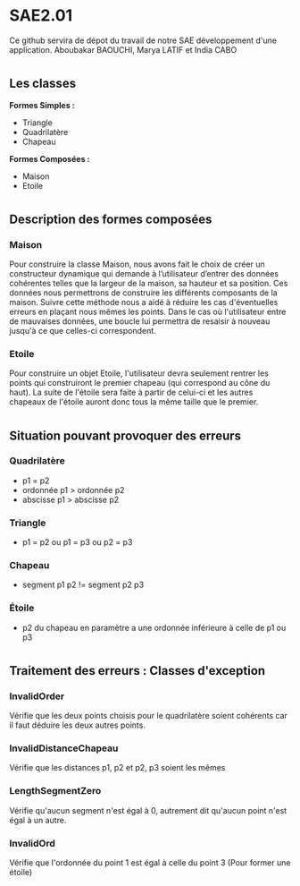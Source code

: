 # SAE2.01
Ce github servira de dépot du travail de notre SAE développement d'une application.
Aboubakar BAOUCHI, Marya LATIF et India CABO
#

## Les classes
**Formes Simples :**
- Triangle
- Quadrilatère
- Chapeau

**Formes Composées :**
- Maison
- Etoile

#

## Description des formes composées

### Maison 
Pour construire la classe Maison, nous avons fait le choix de créer un constructeur dynamique qui demande à l’utilisateur d’entrer des données cohérentes telles que la largeur de la maison, sa hauteur et sa position. Ces données nous permettrons de construire les différents composants de la maison. Suivre cette méthode nous a aidé à réduire les cas d'éventuelles erreurs en plaçant nous mêmes les points. Dans le cas où l'utilisateur entre de mauvaises données, une boucle lui permettra de resaisir à nouveau jusqu'à ce que celles-ci correspondent.

### Etoile
Pour construire un objet Etoile, l'utilisateur devra seulement rentrer les points qui construiront le premier chapeau (qui correspond au cône du haut). La suite de l'étoile sera faite à partir de celui-ci et les autres chapeaux de l'étoile auront donc tous la même taille que le premier.

#
## Situation pouvant provoquer des erreurs
### Quadrilatère
- p1 = p2
- ordonnée p1 > ordonnée p2
- abscisse p1 > abscisse p2 
### Triangle
- p1 = p2 ou p1 = p3 ou p2 = p3
### Chapeau
- segment p1 p2 != segment p2 p3
### Étoile
- p2 du chapeau en paramètre a une ordonnée inférieure à celle de p1 ou p3


#
## Traitement des erreurs : Classes d'exception
### InvalidOrder 
Vérifie que les deux points choisis pour le quadrilatère soient cohérents car il faut déduire les deux autres points.
### InvalidDistanceChapeau
Vérifie que les distances p1, p2 et p2, p3 soient les mêmes
### LengthSegmentZero
Vérifie qu'aucun segment n'est égal à 0, autrement dit qu'aucun point n'est égal à un autre.
### InvalidOrd
Vérifie que l'ordonnée du point 1 est égal à celle du point 3 (Pour former une étoile)
